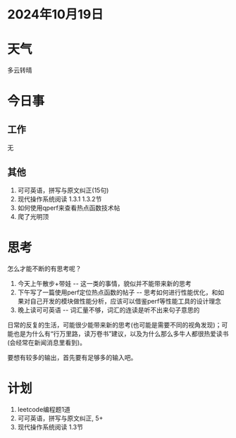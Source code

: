 # 2024年10月19日
# 天气
多云转晴
# 今日事
## 工作
无
## 其他
1. 可可英语，拼写与原文纠正(15句)
2. 现代操作系统阅读 1.3.1 1.3.2节
3. 如何使用qperf来查看热点函数技术帖
4. 爬了光明顶

# 思考
怎么才能不断的有思考呢？
1. 今天上午散步+带娃 -- 这一类的事情，貌似并不能带来新的思考
2. 下午写了一篇使用perf定位热点函数的帖子 -- 思考如何进行性能优化，和如果对自己开发的模块做性能分析，应该可以借鉴perf等性能工具的设计理念
3. 晚上读可可英语 -- 词汇量不够，词汇的连读是听不出来句子意思的

日常的反复的生活，可能很少能带来新的思考(也可能是需要不同的视角发现)；可能也是为什么有“行万里路，读万卷书”建议，以及为什么那么多牛人都很热爱读书(会经常在新闻消息里看到)。

要想有较多的输出，首先要有足够多的输入吧。

# 计划
1. leetcode编程题1道
2. 可可英语，拼写与原文纠正, 5+
3. 现代操作系统阅读 1.3节